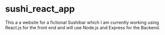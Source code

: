 # sushi_react_app

This a a website for a fictional Sushibar which I am currently working using React.js for the front end and will use Node.js and Express for the Backend.
